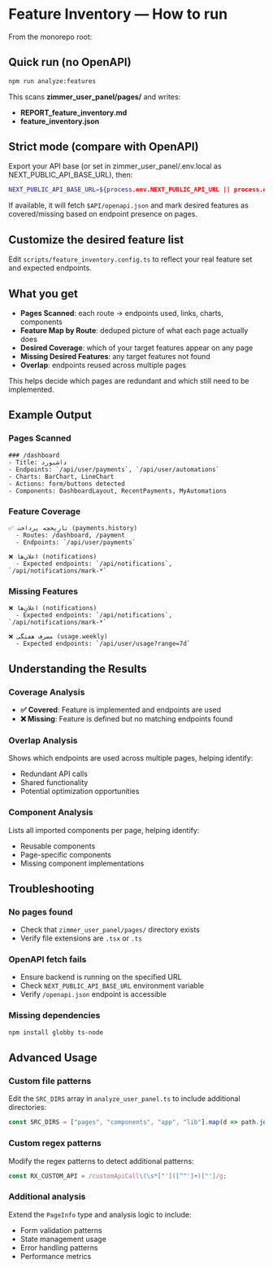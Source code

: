 # Feature Inventory — How to run

From the monorepo root:

## Quick run (no OpenAPI)
```bash
npm run analyze:features
```
This scans **zimmer_user_panel/pages/** and writes:
- **REPORT_feature_inventory.md**
- **feature_inventory.json**

## Strict mode (compare with OpenAPI)
Export your API base (or set in zimmer_user_panel/.env.local as NEXT_PUBLIC_API_BASE_URL), then:
```bash
NEXT_PUBLIC_API_BASE_URL=${process.env.NEXT_PUBLIC_API_URL || process.env.NEXT_PUBLIC_API_BASE_URL || "https://api.zimmerai.com"} OPENAPI=1 npm run analyze:features:strict
```
If available, it will fetch `$API/openapi.json` and mark desired features as covered/missing based on endpoint presence on pages.

## Customize the desired feature list
Edit `scripts/feature_inventory.config.ts` to reflect your real feature set and expected endpoints.

## What you get
- **Pages Scanned**: each route → endpoints used, links, charts, components
- **Feature Map by Route**: deduped picture of what each page actually does
- **Desired Coverage**: which of your target features appear on any page
- **Missing Desired Features**: any target features not found
- **Overlap**: endpoints reused across multiple pages

This helps decide which pages are redundant and which still need to be implemented.

## Example Output

### Pages Scanned
```
### /dashboard
- Title: داشبورد
- Endpoints: `/api/user/payments`, `/api/user/automations`
- Charts: BarChart, LineChart
- Actions: form/buttons detected
- Components: DashboardLayout, RecentPayments, MyAutomations
```

### Feature Coverage
```
✅ تاریخچه پرداخت (payments.history)
  - Routes: /dashboard, /payment
  - Endpoints: `/api/user/payments`

❌ اعلان‌ها (notifications)
  - Expected endpoints: `/api/notifications`, `/api/notifications/mark-*`
```

### Missing Features
```
❌ اعلان‌ها (notifications)
  - Expected endpoints: `/api/notifications`, `/api/notifications/mark-*`

❌ مصرف هفتگی (usage.weekly)
  - Expected endpoints: `/api/user/usage?range=7d`
```

## Understanding the Results

### Coverage Analysis
- **✅ Covered**: Feature is implemented and endpoints are used
- **❌ Missing**: Feature is defined but no matching endpoints found

### Overlap Analysis
Shows which endpoints are used across multiple pages, helping identify:
- Redundant API calls
- Shared functionality
- Potential optimization opportunities

### Component Analysis
Lists all imported components per page, helping identify:
- Reusable components
- Page-specific components
- Missing component implementations

## Troubleshooting

### No pages found
- Check that `zimmer_user_panel/pages/` directory exists
- Verify file extensions are `.tsx` or `.ts`

### OpenAPI fetch fails
- Ensure backend is running on the specified URL
- Check `NEXT_PUBLIC_API_BASE_URL` environment variable
- Verify `/openapi.json` endpoint is accessible

### Missing dependencies
```bash
npm install globby ts-node
```

## Advanced Usage

### Custom file patterns
Edit the `SRC_DIRS` array in `analyze_user_panel.ts` to include additional directories:
```typescript
const SRC_DIRS = ["pages", "components", "app", "lib"].map(d => path.join(PANEL_ROOT, d));
```

### Custom regex patterns
Modify the regex patterns to detect additional patterns:
```typescript
const RX_CUSTOM_API = /customApiCall\(\s*["']([^"']+)["']/g;
```

### Additional analysis
Extend the `PageInfo` type and analysis logic to include:
- Form validation patterns
- State management usage
- Error handling patterns
- Performance metrics
